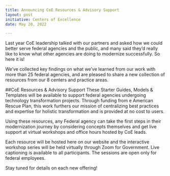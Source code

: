 ```yaml
---
title: Announcing CoE Resources & Advisory Support
layout: post
initiative: Centers of Excellence
date: May 20, 2022

---
```


Last year CoE leadership talked with our partners and asked how we could better serve federal agencies and the public, and many said they’d really like to know what other agencies are doing to modernize successfully. So here it is! 

We’ve collected key findings on what we’ve learned from our work with more than 25 federal agencies, and are pleased to share a new collection of resources from our 8 centers and practice areas. 

##CoE Resources & Advisory Support 
These Starter Guides, Models & Templates will be available to support federal agencies undergoing technology transformation projects. Through funding from 
e American Rescue Plan, this work furthers our mission of centralizing best practices and expertise for holistic transformation and is provided at no cost 
to users.  

Using these resources, any Federal agency can take the first steps in their modernization journey by considering concepts themselves and get live support 
at virtual workshops and office hours hosted by CoE leads. 

Each resource will be hosted here on our website and the interactive workshop series will be held virtually through Zoom for Government. Live captioning is 
available to all participants. The sessions are open only for federal employees. 

Stay tuned for details on each new offering! 

